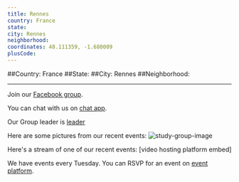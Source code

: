 ```yaml
---
title: Rennes
country: France
state: 
city: Rennes
neighborhood: 
coordinates: 48.111359, -1.680009
plusCode:
---
```


##Country: France
##State: 
##City: Rennes
##Neighborhood: 
*****
Join our [Facebook group](https://www.facebook.com/groups/free.code.camp.rennes).

You can chat with us on [chat app]().

Our Group leader is [leader]()

Here are some pictures from our recent events:
![study-group-image]()

Here's a stream of one of our recent events:
[video hosting platform embed]

We have events every Tuesday. You can RSVP for an event on [event platform]().
